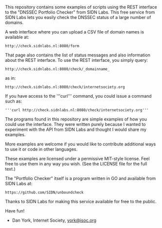 This repository contains some examples of scripts using the REST interface to the
"DNSSEC Portfolio Checker" from SIDN Labs.  This free service from SIDN Labs lets
you easily check the DNSSEC status of a large number of domains.

A web interface where you can upload a CSV file of domain names is available at:

    http://check.sidnlabs.nl:8080/form

That page also contains the list of status messages and also information about the
REST interface.  To use the REST interface, you simply query:

    http://check.sidnlabs.nl:8080/check/_domainname_

as in:

    http://check.sidnlabs.nl:8080/check/internetsociety.org

If you have access to the '''curl''' command, you could issue a command such as:

    '''curl http://check.sidnlabs.nl:8080/check/internetsociety.org'''

The programs found in this repository are simple examples of how you could use the
interface.  They were written purely because I wanted to experiment with the API
from SIDN Labs and thought I would share my examples.

More examples are welcome if you would like to contribute additional ways to use it
or code in other languages.

These examples are licensed under a permissive MIT-style license. Feel free to use
them in any way you wish. (See the LICENSE file for the full text.)

The "Portfolio Checker" itself is a program written in GO and available from SIDN Labs at:

    https://github.com/SIDN/unboundcheck

Thanks to SIDN Labs for making this service available for free to the public.

Have fun!

- Dan York, Internet Society, york@isoc.org

